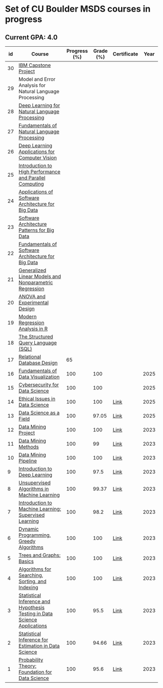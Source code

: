 # Set of CU Boulder MSDS courses in progress

## Current GPA: 4.0

| id | Course | Progress (%) | Grade (%) | Certificate | Year |
| --- | --- | --- | --- | --- | --- |
| 30 | [IBM Capstone Project](https://www.coursera.org/learn/applied-data-science-capstone) |  |  |  |  |
| 29 | Model and Error Analysis for Natural Language Processing |  |  |  |  |
| 28 | [Deep Learning for Natural Language Processing](https://www.coursera.org/learn/deep-learning-natural-language-processing) |  |  |  |  |
| 27 | [Fundamentals of Natural Language Processing](https://www.coursera.org/learn/fundamentals-natural-language-processing) |  |  |  |  |
| 26 | [Deep Learning Applications for Computer Vision](https://www.coursera.org/learn/deep-learning-computer-vision) |  |  |  |  |
| 25 | [Introduction to High Performance and Parallel Computing](https://www.coursera.org/learn/introduction-high-performance-computing) |  |  |  |  |
| 24 | [Applications of Software Architecture for Big Data](https://www.coursera.org/learn/software-architecture-for-big-data-applications) |  |  |  |  |
| 23 | [Software Architecture Patterns for Big Data](https://www.coursera.org/learn/software-architecture-patterns-for-big-data) |  |  |  |  |
| 22 | [Fundamentals of Software Architecture for Big Data](https://www.coursera.org/learn/software-architecture-for-big-data-fundamentals) |  |  |  |  |
| 21 | [Generalized Linear Models and Nonparametric Regression](https://www.coursera.org/learn/generalized-linear-models-and-nonparametric-regression?specialization=statistical-modeling-for-data-science-applications) |  |  |  |  |
| 20 | [ANOVA and Experimental Design](https://www.coursera.org/learn/anova-and-experimental-design?specialization=statistical-modeling-for-data-science-applications) |  |  |  |  |
| 19 | [Modern Regression Analysis in R](https://www.coursera.org/learn/modern-regression-analysis-in-r?specialization=statistical-modeling-for-data-science-applications) |  |  |  |  |
| 18 | [The Structured Query Language (SQL)](https://www.coursera.org/learn/the-structured-query-language-sql) |  |  |  |  |
| 17 | [Relational Database Design](https://www.coursera.org/learn/relational-database-design) | 65 |  |  |  |
| 16 | [Fundamentals of Data Visualization](https://www.coursera.org/learn/fundamentals-of-data-visualization?specialization=vital-skills-for-data-science) | 100 | 100 |  | 2025 |
| 15 | [Cybersecurity for Data Science](https://www.coursera.org/learn/cybersecurity-for-data-science?specialization=vital-skills-for-data-science) | 100 | 100 |  | 2025 |
| 14 | [Ethical Issues in Data Science](https://www.coursera.org/learn/ethical-issues-data-science?specialization=vital-skills-for-data-science) | 100 | 100 | [Link](https://coursera.org/share/e2ba4926b0e5a7fbc17645de0e8982d1) | 2025 |
| 13 | [Data Science as a Field](https://www.coursera.org/learn/data-science-as-a-field?specialization=vital-skills-for-data-science) | 100 | 97.05 | [Link](https://coursera.org/share/ec3daa8c691da932f0c0f622ee3bc2af) | 2025 |
| 12 | [Data Mining Project](https://www.coursera.org/learn/data-mining-theory-practice-project?specialization=data-mining-foundations-practice) | 100 | 100 | [Link](https://coursera.org/share/23dcd7083ab5ff50d73c30798437993e) | 2023 |
| 11 | [Data Mining Methods](https://www.coursera.org/learn/data-mining-methods?specialization=data-mining-foundations-practice) | 100 | 99 | [Link](https://coursera.org/share/a6aa465e09975b8cd1ebcef154f1bf7f) | 2023 |
| 10 | [Data Mining Pipeline](https://www.coursera.org/learn/data-mining-pipeline?specialization=data-mining-foundations-practice) | 100 | 100 | [Link](https://coursera.org/share/1e59295c03d0c03a493b5dfc749819a9) | 2023 |
| 9 | [Introduction to Deep Learning](https://www.coursera.org/learn/introduction-to-deep-learning-boulder?specialization=machine-learnin-theory-and-hands-on-practice-with-pythong-cu) | 100 | 97.5 | [Link](https://coursera.org/share/394fcccb8daea490e98235c141c6730b) | 2023 |
| 8 | [Unsupervised Algorithms in Machine Learning](https://www.coursera.org/learn/unsupervised-algorithms-in-machine-learning?specialization=machine-learnin-theory-and-hands-on-practice-with-pythong-cu) | 100 | 99.37 | [Link](https://coursera.org/share/98fd78b852d727bf63f21a7f75fbd07b) | 2023 |
| 7 | [Introduction to Machine Learning: Supervised Learning](https://www.coursera.org/learn/introduction-to-machine-learning-supervised-learning) | 100 | 98.2 | [Link](https://coursera.org/share/f0054655e7f1b19e5ceef13583c8db6b) | 2023 |
| 6 | [Dynamic Programming, Greedy Algorithms](https://www.coursera.org/learn/dynamic-programming-greedy-algorithms?specialization=boulder-data-structures-algorithms) | 100 | 100 | [Link](https://coursera.org/share/907077601b824399af8380d63e169287) | 2023 |
| 5 | [Trees and Graphs: Basics](https://www.coursera.org/learn/trees-graphs-basics?specialization=boulder-data-structures-algorithms) | 100 | 100 | [Link](https://coursera.org/share/ce08c3bf512370237521174ae7869c7f) | 2023 |
| 4 | [Algorithms for Searching, Sorting, and Indexing](https://www.coursera.org/learn/algorithms-searching-sorting-indexing?specialization=boulder-data-structures-algorithms) | 100 | 100 | [Link](https://coursera.org/share/c3b3c0582ca722b35268aa557708f5e0) | 2023 |
| 3 | [Statistical Inference and Hypothesis Testing in Data Science Applications](https://www.coursera.org/learn/statistical-inference-and-hypothesis-testing-in-data-science-applications?specialization=statistical-inference-for-data-science-applications) | 100 | 95.5 | [Link](https://coursera.org/share/c826278ac7d78d2b9b5f85c56555649a) | 2023 |
| 2 | [Statistical Inference for Estimation in Data Science](https://www.coursera.org/learn/statistical-inference-for-estimation-in-data-science?specialization=statistical-inference-for-data-science-applications) | 100 | 94.66 | [Link](https://coursera.org/share/c826278ac7d78d2b9b5f85c56555649a) | 2023 |
| 1 | [Probability Theory: Foundation for Data Science](https://www.coursera.org/learn/probability-theory-foundation-for-data-science#modules) | 100 | 95.6 | [Link](https://coursera.org/share/17aa125458fba4667345154d8c436a3b) | 2023 |
